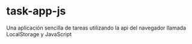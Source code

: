 # task-app-js
Una aplicación sencilla de tareas utilizando la api del navegador llamada LocalStorage y JavaScript

